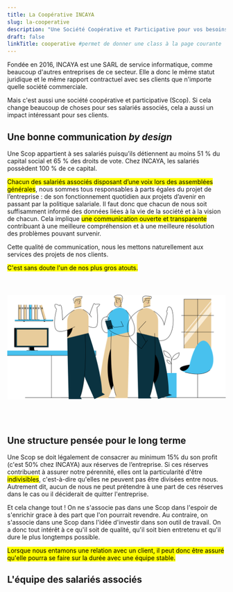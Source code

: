 ```yaml
---
title: La Coopérative INCAYA
slug: la-cooperative
description: "Une Société Coopérative et Participative pour vos besoins numériques; c'est une garantie de confiance. C'est une équipe à l'écoute, des techniciens impliqués, et un projet pérenne."
draft: false
linkTitle: cooperative #permet de donner une class à la page courante
---
```


Fondée en 2016, INCAYA est une SARL de service informatique, comme beaucoup d'autres entreprises de ce secteur. Elle a donc le même statut juridique et le même rapport contractuel avec ses clients que n'importe quelle société commerciale.

Mais c'est aussi une société coopérative et participative (Scop). Si cela change beaucoup de choses pour ses salariés associés, cela a aussi un impact intéressant pour ses clients.

## Une bonne communication *by design*

Une Scop appartient à ses salariés puisqu’ils détiennent au moins 51 % du capital social et 65 % des droits de vote. Chez INCAYA, les salariés possèdent 100 % de ce capital.

<mark>Chacun des salariés associés disposant d’une voix lors des assemblées générales</mark>, nous sommes tous responsables à parts égales du projet de l’entreprise : de son fonctionnement quotidien aux projets d’avenir en passant par la politique salariale. Il faut donc que chacun de nous soit suffisamment informé des données liées à la vie de la société et à la vision de chacun. Cela implique <mark>une communication ouverte et transparente</mark> contribuant à une meilleure compréhension et à une meilleure résolution des problèmes pouvant survenir.

Cette qualité de communication, nous les mettons naturellement aux services des projets de nos clients.

<mark>C'est sans doute l'un de nos plus gros atouts.</mark>

<center><img src="equipe2.svg" alt="l'équipe incaya" style="width:auto; max-height:360px; margin-bottom:50px; margin-top:40px;"></center>

## Une structure pensée pour le long terme

Une Scop se doit légalement de consacrer au minimum 15% du son profit (c'est 50% chez INCAYA) aux réserves de l’entreprise. Si ces réserves contribuent à assurer notre pérennité, elles ont la particularité d'être <mark>indivisibles</mark>, c'est-à-dire qu'elles ne peuvent pas être divisées entre nous. Autrement dit, aucun de nous ne peut prétendre à une part de ces réserves dans le cas ou il déciderait de quitter l'entreprise.

Et cela change tout ! On ne s'associe pas dans une Scop dans l'espoir de s'enrichir grace à des part que l'on pourrait revendre. Au contraire, on s'associe dans une Scop dans l'idée d'investir dans son outil de travail. On a donc tout intérêt à ce qu'il soit de qualité, qu'il soit bien entretenu et qu'il dure le plus longtemps possible.

<mark>Lorsque nous entamons une relation avec un client, il peut donc être assuré qu'elle pourra se faire sur la durée avec une équipe stable.</mark>

## L'équipe des salariés associés
